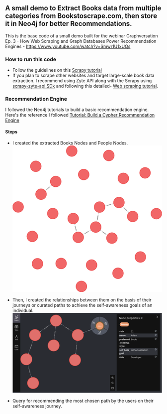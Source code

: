 ## A small demo to Extract Books data from multiple categories from Bookstoscrape.com, then store it in Neo4j for better Recommendations. 

This is the base code of a small demo built for the webinar Graphversation Ep. 3 - How Web Scraping and Graph Databases Power Recommendation Engines - https://www.youtube.com/watch?v=Smwr1U1xUQs


### How to run this code
- Follow the guidelines on this [Scrapy tutorial ](https://docs.scrapy.org/en/latest/intro/tutorial.html)
- If you plan to scrape other websites and target large-scale book data extraction. I recommend using Zyte API along with the Scrapy using [scrapy-zyte-api SDk](https://github.com/scrapy-plugins/scrapy-zyte-api) and following this detailed- [Web scraping tutorial](https://docs.zyte.com/web-scraping/tutorial/index.html#tutorial).


### Recommendation Engine 
I followed the Neo4j tutorials to build a basic recommendation engine. Here's the reference I followed [Tutorial: Build a Cypher Recommendation Engine](https://neo4j.com/developer/cypher/guide-build-a-recommendation-engine/) 

#### Steps 
- I created the extracted Books Nodes and People Nodes.
![graph.png](https://github.com/NehaSetiaNagpal/Bookstoscrape.com/blob/main/images/graph.png)


- Then, I created the relationships between them on the basis of their journeys or curated paths to achieve the self-awareness goals of an individual. 
![Screenshot 2023-06-12 at 2.32.28 PM.png](https://github.com/NehaSetiaNagpal/Bookstoscrape.com/blob/main/images/Screenshot%202023-06-12%20at%202.32.28%20PM.png)


- Query for recommending the most chosen path by the users on their self-awareness journey.

 
